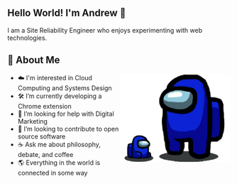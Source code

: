 ## Hello World! I'm Andrew 👋

I am a Site Reliability Engineer who enjoys experimenting with web technologies.

## 📘 About Me

<img src="sus.png" height="200" align="right">

- ☁️ I'm interested in Cloud Computing and Systems Design
- 🛠️ I’m currently developing a Chrome extension 
- 📝 I’m looking for help with Digital Marketing
- 📂 I’m looking to contribute to open source software
- ☕ Ask me about philosophy, debate, and coffee
- 🌎 Everything in the world is connected in some way
